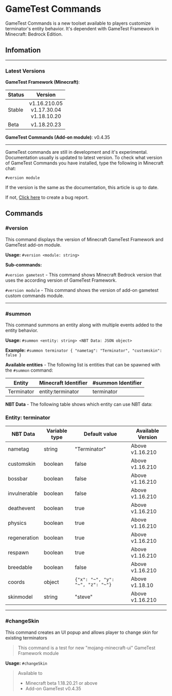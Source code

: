 # GameTest Commands
GameTest Commands is a new toolset available to players customize terminator's entity behavior.
It's dependent with GameTest Framework in Minecraft: Bedrock Edition.

## Infomation
-----

### Latest Versions

**GameTest Framework (Minecraft)**: 

Status | Version
-|-
Stable | <center>v1.16.210.05<br>v1.17.30.04<br>v1.18.10.20
Beta | <center>v1.18.20.23

**GameTest Commands (Add-on module)**: v0.4.35

-----
GameTest commands are still in development and it's experimental.
Documentation usually is updated to latest version.
To check what version of GameTest Commands you have installed, type the following in Minecraft chat:
```
#version module
```
If the version is the same as the documentation, this article is up to date.

If not, [Click here](https://github.com/JaylyDev/terminator/issues/new?assignees=&labels=bug&template=bug_report.md&title=GameTest%20Commands%20documentation%20is%20not%20up%20to%20date) to create a bug report.

## Commands
### #version
This command displays the version of Minecraft GameTest Framework and GameTest add-on module.

**Usage:** `#version <module: string>`

**Sub-commands:**

`#version gametest` - This command shows Minecraft Bedrock version that uses the according version of GameTest Framework.

`#version module` - This command shows the version of add-on gametest custom commands module. 

-----
### #summon
This command summons an entity along with multiple events added to the entity behavior.

**Usage:** `#summon <entity: string> <NBT Data: JSON object>`

**Example:** `#summon terminator { "nametag": "Terminator", "customskin": false }`

**Available entities** - The following list is entities that can be spawned with the `#summon` command:

Entity | Minecraft Identifier | #summon Identifier
-|-|-
Terminator | entity:terminator | terminator

**NBT Data** - The following table shows which entity can use NBT data:

### Entity: terminator

NBT Data | Variable type | Default value | Available Version
-|-|-|-
nametag | string | "Terminator" | Above v1.16.210
customskin | boolean | false | Above v1.16.210
bossbar | boolean | false | Above v1.16.210
invulnerable | boolean | false | Above v1.16.210
deathevent | boolean | true | Above v1.16.210
physics | boolean | true | Above v1.16.210
regeneration | boolean | true | Above v1.16.210
respawn | boolean | true | Above v1.16.210
breedable | boolean | false | Above v1.16.210
coords | object | ```{"x": "~", "y": "~", "z": "~"}``` | Above v1.18.10
skinmodel | string | "steve" | Above v1.16.210

-----
### #changeSkin
This command creates an UI popup and allows player to change skin for existing terminators
> This command is a test for new "mojang-minecraft-ui" GameTest Framework module

**Usage:** `#changeSkin`

> Available to 
> - Minecraft beta 1.18.20.21 or above
> - Add-on GameTest v0.4.35